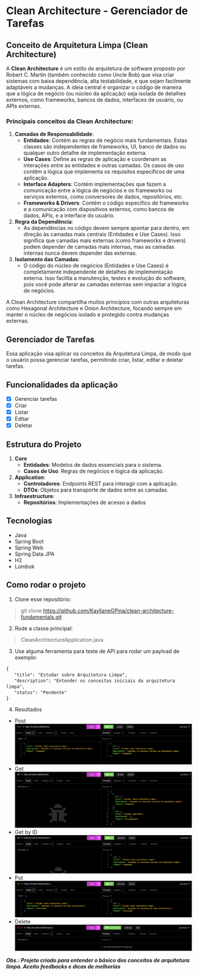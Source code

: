 # Clean Architecture - Gerenciador de Tarefas

## **Conceito de Arquitetura Limpa (Clean Architecture)**

A **Clean Architecture** é um estilo de arquitetura de software proposto por Robert C. Martin (também conhecido como Uncle Bob) que visa criar sistemas com baixa dependência, alta testabilidade, e que sejam facilmente adaptáveis a mudanças. A ideia central é organizar o código de maneira que a lógica de negócio (ou núcleo da aplicação) seja isolada de detalhes externos, como frameworks, bancos de dados, interfaces de usuário, ou APIs externas.

### Principais conceitos da Clean Architecture:

1. **Camadas de Responsabilidade**:
    - **Entidades**: Contém as regras de negócio mais fundamentais. Estas classes são independentes de frameworks, UI, banco de dados ou qualquer outro detalhe de implementação externa.
    - **Use Cases**: Define as regras de aplicação e coordenam as interações entre as entidades e outras camadas. Os casos de uso contêm a lógica que implementa os requisitos específicos de uma aplicação.
    - **Interface Adapters**: Contém implementações que fazem a comunicação entre a lógica de negócios e os frameworks ou serviços externos, como conversores de dados, repositórios, etc.
    - **Frameworks & Drivers**: Contém o código específico de frameworks e a comunicação com dispositivos externos, como bancos de dados, APIs, e a interface do usuário.
2. **Regra da Dependência**:
    - As dependências no código devem sempre apontar para dentro, em direção às camadas mais centrais (Entidades e Use Cases). Isso significa que camadas mais externas (como frameworks e drivers) podem depender de camadas mais internas, mas as camadas internas nunca devem depender das externas.
3. **Isolamento das Camadas**:
    - O código do núcleo de negócios (Entidades e Use Cases) é completamente independente de detalhes de implementação externa. Isso facilita a manutenção, testes e evolução do software, pois você pode alterar as camadas externas sem impactar a lógica de negócios.

A Clean Architecture compartilha muitos princípios com outras arquiteturas como Hexagonal Architecture e Onion Architecture, focando sempre em manter o núcleo de negócios isolado e protegido contra mudanças externas.

## **Gerenciador de Tarefas**

Essa aplicação visa aplicar os conceitos da Arquitetura Limpa, de modo que o usuário possa gerenciar tarefas, permitindo criar, listar, editar e deletar tarefas.

## **Funcionalidades da aplicação**

- [x]  Gerenciar tarefas
- [x]  Criar
- [x]  Listar
- [x]  Editar
- [x]  Deletar

## **Estrutura do Projeto**

1. **Core**
    - **Entidades**: Modelos de dados essenciais para o sistema.
    - **Casos de Uso**: Regras de negócios e lógica da aplicação.
2. **Application**:
    - **Controladores**: Endpoints REST para interagir com a aplicação.
    - **DTOs**: Objetos para transporte de dados entre as camadas.
3. **Infraestructure**:
    - **Repositórios**: Implementações de acesso a dados

## Tecnologias

- Java
- Spring Boot
- Spring Web
- Spring Data JPA
- H2
- Lombok

## Como rodar o projeto
1. Clone esse repositório: 
> git clone https://github.com/KayllaneGPina/clean-architecture-fundamentals.git
2. Rode a classe principal:
> CleanArchitectureApplication.java
3. Use alguma ferramenta para teste de API para rodar um payload de exemplo:
```
{
   "title": "Estudar sobre Arquitetura Limpa",
   "description": "Entender os conceitos iniciais da arquitetura limpa",
   "status": "Pendente"
}
```
4. Resultados
- Post
![post.png](resources\post.png)
- Get
![get.png](resources\get.png)
- Get by ID
![getById.png](resources\getById.png)
- Put
![put.png](resources\put.png)
- Delete
![delete.png](resources\delete.png)

***Obs.: Projeto criado para entender o básico dos conceitos de arquitetura limpa. Aceito feedbacks e dicas de melhorias***